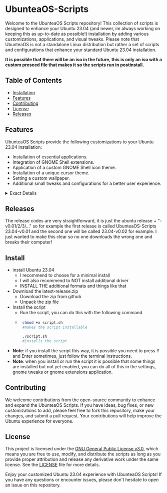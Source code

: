 # UbunteaOS-Scripts


Welcome to the UbunteaOS Scripts repository! This collection of scripts is designed to enhance your Ubuntu 23.04 (and newer, im always working on keeping this as up-to-date as possible!) installation by adding various customizations, applications, and visual tweaks. Please note that UbunteaOS is not a standalone Linux distribution but rather a set of scripts and configurations that enhance your standard Ubuntu 23.04 installation.

**It is possible that there will be an iso in the future, this is only an iso with a custom preseed file that makes it so the scripts run in postinstall.**

## Table of Contents
- [Installation](#install)
- [Features](#features)
- [Contributing](#contributing)
- [License](#license)
- [Releases](#releases)

## Features

UbunteaOS Scripts provide the following customizations to your Ubuntu 23.04 installation:

- Installation of essential applications.
- Integration of GNOME Shell extensions.
- Application of a custom GNOME Shell icon theme.
- Installation of a unique cursor theme.
- Setting a custom wallpaper.
- Additional small tweaks and configurations for a better user experience.
<details>
<summary>Exact Details</summary>
- 

</details>

## Releases
The release codes are very straightforward, it is just the ubuntu release + "-v0.01/2/3/..." so for example the first release is called UbunteaOS-Scripts 23.04-v0.01 and the second one will be called 23.04-v0.02 for example. I just wanted to make this clear so no one downloads the wrong one and breaks their computer!

## Install
- install Ubuntu 23.04
   - I recommend to choose for a minimal install
   - I will also recommend to NOT install additional driver
   - INSTALL THE additional formats and things like that
- Download the latest-release.zip
   - Download the zip from github
   - Unpack the zip file
- Install the script
   - Run the script, you can do this with the following command
   - ```bash
      chmod +x script.sh
      #makes the script installable

      ./script.sh
      #installs the script
      ```
- **Note**: if you install the script this way, it is possible you need to press Y and Enter sometimes, just follow the terminal instructions.
- **Note**: when you install or run the script it is possible that some things are installed but not yet enabled, you can do all of this in the settings, gnome tweaks or gnome extensions application.

## Contributing

We welcome contributions from the open-source community to enhance and expand the UbunteaOS Scripts. If you have ideas, bug fixes, or new customizations to add, please feel free to fork this repository, make your changes, and submit a pull request. Your contributions will help improve the Ubuntu experience for everyone.

## License

This project is licensed under the [GNU General Public License v3.0](LICENSE), which means you are free to use, modify, and distribute the scripts as long as you provide proper attribution and release any derivative work under the same license. See the [LICENSE](LICENSE)
 file for more details.

Enjoy your customized Ubuntu 23.04 experience with UbunteaOS Scripts! If you have any questions or encounter issues, please don't hesitate to open an issue on this repository.
